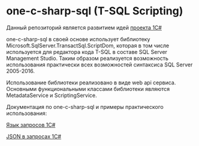 # one-c-sharp-sql (T-SQL Scripting)
Данный репозиторий является развитием идей [проекта 1C#](https://github.com/zhichkin/one-c-sharp)

one-c-sharp-sql в своей основе использует библиотеку Microsoft.SqlServer.TransactSql.ScriptDom, которая в том числе используется для редактора кода T-SQL в составе SQL Server Management Studio. Таким образом реализуется возможность использования практически всех возможностей синтаксиса SQL Server 2005-2016.

Использование библиотеки реализовано в виде web api сервиса.
Основными функциональными классами библиотеки являются MetadataService и ScriptingService.

Документация по one-c-sharp-sql и примеры практического использования:

[Язык запросов 1C#](https://infostart.ru/public/1226230/)

[JSON в запросах 1C#](https://infostart.ru/public/1228025/)
